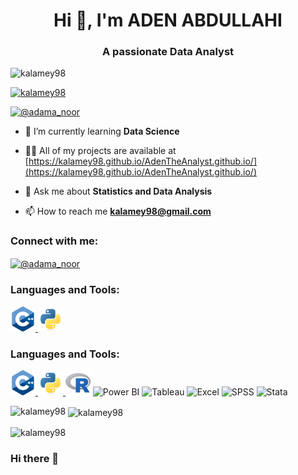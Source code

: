 <h1 align="center">Hi 👋, I'm ADEN ABDULLAHI</h1>
<h3 align="center">A passionate Data Analyst</h3>

<p align="left"> <img src="https://komarev.com/ghpvc/?username=kalamey98&label=Profile%20views&color=0e75b6&style=flat" alt="kalamey98" /> </p>

<p align="left"> <a href="https://github.com/ryo-ma/github-profile-trophy"><img src="https://github-profile-trophy.vercel.app/?username=kalamey98" alt="kalamey98" /></a> </p>

<p align="left"> <a href="https://twitter.com/@adama_noor" target="blank"><img src="https://img.shields.io/twitter/follow/@adama_noor?logo=twitter&style=for-the-badge" alt="@adama_noor" /></a> </p>

- 🌱 I’m currently learning **Data Science**

- 👨‍💻 All of my projects are available at [https://kalamey98.github.io/AdenTheAnalyst.github.io/](https://kalamey98.github.io/AdenTheAnalyst.github.io/)

- 💬 Ask me about **Statistics and Data Analysis**

- 📫 How to reach me **kalamey98@gmail.com**

<h3 align="left">Connect with me:</h3>
<p align="left">
<a href="https://twitter.com/@adama_noor" target="blank"><img align="center" src="https://raw.githubusercontent.com/rahuldkjain/github-profile-readme-generator/master/src/images/icons/Social/twitter.svg" alt="@adama_noor" height="30" width="40" /></a>
</p>

<h3 align="left">Languages and Tools:</h3>
<p align="left"> <a href="https://www.w3schools.com/cpp/" target="_blank" rel="noreferrer"> <img src="https://raw.githubusercontent.com/devicons/devicon/master/icons/cplusplus/cplusplus-original.svg" alt="cplusplus" width="40" height="40"/> </a> <a href="https://www.python.org" target="_blank" rel="noreferrer"> <img src="https://raw.githubusercontent.com/devicons/devicon/master/icons/python/python-original.svg" alt="python" width="40" height="40"/> </a> </p>
<h3 align="left">Languages and Tools:</h3>
<p align="left"> 
    <a href="https://www.w3schools.com/cpp/" target="_blank" rel="noreferrer"> 
        <img src="https://raw.githubusercontent.com/devicons/devicon/master/icons/cplusplus/cplusplus-original.svg" alt="cplusplus" width="40" height="40"/> 
    </a> 
    <a href="https://www.python.org" target="_blank" rel="noreferrer"> 
        <img src="https://raw.githubusercontent.com/devicons/devicon/master/icons/python/python-original.svg" alt="python" width="40" height="40"/> 
    </a>
    <img src="https://raw.githubusercontent.com/devicons/devicon/master/icons/r/r-original.svg" alt="R" width="40" height="40"/>
    <img src="https://images.app.goo.gl/kUn7mcLcVwzTvG6L8" alt="Power BI" width="40" height="40"/>
    <img src="https://images.app.goo.gl/RiYeTjsh8Auucbd6A" alt="Tableau" width="40" height="40"/>
    <img src="https://images.app.goo.gl/3mDmSe5YNogtdQ2t9" alt="Excel" width="40" height="40"/>
    <img src="https://images.app.goo.gl/xsBn3Wo6r2NiZG5Z8" alt="SPSS" width="40" height="40"/>
    <img src="https://images.app.goo.gl/j4ppxkavE2bCYcd57" alt="Stata" width="40" height="40"/>
</p>

<p><img align="left" src="https://github-readme-stats.vercel.app/api/top-langs?username=kalamey98&show_icons=true&locale=en&layout=compact" alt="kalamey98" /></p>

<p>&nbsp;<img align="center" src="https://github-readme-stats.vercel.app/api?username=kalamey98&show_icons=true&locale=en" alt="kalamey98" /></p>

<p><img align="center" src="https://github-readme-streak-stats.herokuapp.com/?user=kalamey98&" alt="kalamey98" /></p>

### Hi there 👋

<!--
**Kalamey98/Kalamey98** is a ✨ _special_ ✨ repository because its `README.md` (this file) appears on your GitHub profile.

Here are some ideas to get you started:

- 🔭 I’m currently working on ...
- 🌱 I’m currently learning ...
- 👯 I’m looking to collaborate on ...
- 🤔 I’m looking for help with ...
- 💬 Ask me about ...
- 📫 How to reach me: ...
- 😄 Pronouns: ...
- ⚡ Fun fact: ...
-->
